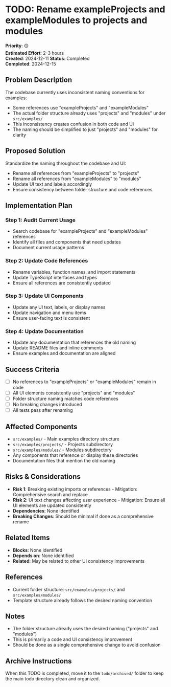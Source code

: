 # TODO: Rename exampleProjects and exampleModules to projects and modules

**Priority**: 🟡  
**Estimated Effort**: 2-3 hours  
**Created**: 2024-12-11
**Status**: Completed  
**Completed**: 2024-12-15

## Problem Description

The codebase currently uses inconsistent naming conventions for examples:
- Some references use "exampleProjects" and "exampleModules"
- The actual folder structure already uses "projects" and "modules" under `src/examples/`
- This inconsistency creates confusion in both code and UI
- The naming should be simplified to just "projects" and "modules" for clarity

## Proposed Solution

Standardize the naming throughout the codebase and UI:
- Rename all references from "exampleProjects" to "projects"
- Rename all references from "exampleModules" to "modules"
- Update UI text and labels accordingly
- Ensure consistency between folder structure and code references

## Implementation Plan

### Step 1: Audit Current Usage
- Search codebase for "exampleProjects" and "exampleModules" references
- Identify all files and components that need updates
- Document current usage patterns

### Step 2: Update Code References
- Rename variables, function names, and import statements
- Update TypeScript interfaces and types
- Ensure all references are consistently updated

### Step 3: Update UI Components
- Update any UI text, labels, or display names
- Update navigation and menu items
- Ensure user-facing text is consistent

### Step 4: Update Documentation
- Update any documentation that references the old naming
- Update README files and inline comments
- Ensure examples and documentation are aligned

## Success Criteria

- [ ] No references to "exampleProjects" or "exampleModules" remain in code
- [ ] All UI elements consistently use "projects" and "modules"
- [ ] Folder structure naming matches code references
- [ ] No breaking changes introduced
- [ ] All tests pass after renaming

## Affected Components

- `src/examples/` - Main examples directory structure
- `src/examples/projects/` - Projects subdirectory
- `src/examples/modules/` - Modules subdirectory
- Any components that reference or display these directories
- Documentation files that mention the old naming

## Risks & Considerations

- **Risk 1**: Breaking existing imports or references - Mitigation: Comprehensive search and replace
- **Risk 2**: UI text changes affecting user experience - Mitigation: Ensure all UI elements are updated consistently
- **Dependencies**: None identified
- **Breaking Changes**: Should be minimal if done as a comprehensive rename

## Related Items

- **Blocks**: None identified
- **Depends on**: None identified
- **Related**: May be related to other UI consistency improvements

## References

- Current folder structure: `src/examples/projects/` and `src/examples/modules/`
- Template structure already follows the desired naming convention

## Notes

- The folder structure already uses the desired naming ("projects" and "modules")
- This is primarily a code and UI consistency improvement
- Should be done as a single comprehensive change to avoid confusion

## Archive Instructions

When this TODO is completed, move it to the `todo/archived/` folder to keep the main todo directory clean and organized. 